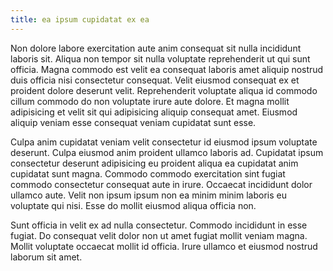 ```yaml
---
title: ea ipsum cupidatat ex ea
---
```


Non dolore labore exercitation aute anim consequat sit nulla incididunt laboris sit. Aliqua non tempor sit nulla voluptate reprehenderit ut qui sunt officia. Magna commodo est velit ea consequat laboris amet aliquip nostrud duis officia nisi consectetur consequat. Velit eiusmod consequat ex et proident dolore deserunt velit. Reprehenderit voluptate aliqua id commodo cillum commodo do non voluptate irure aute dolore. Et magna mollit adipisicing et velit sit qui adipisicing aliquip consequat amet. Eiusmod aliquip veniam esse consequat veniam cupidatat sunt esse.

Culpa anim cupidatat veniam velit consectetur id eiusmod ipsum voluptate deserunt. Culpa eiusmod anim proident ullamco laboris ad. Cupidatat ipsum consectetur deserunt adipisicing eu proident aliqua ea cupidatat anim cupidatat sunt magna. Commodo commodo exercitation sint fugiat commodo consectetur consequat aute in irure. Occaecat incididunt dolor ullamco aute. Velit non ipsum ipsum non ea minim minim laboris eu voluptate qui nisi. Esse do mollit eiusmod aliqua officia non.

Sunt officia in velit ex ad nulla consectetur. Commodo incididunt in esse fugiat. Do consequat velit dolor non ut amet fugiat mollit veniam magna. Mollit voluptate occaecat mollit id officia. Irure ullamco et eiusmod nostrud laborum sit amet.